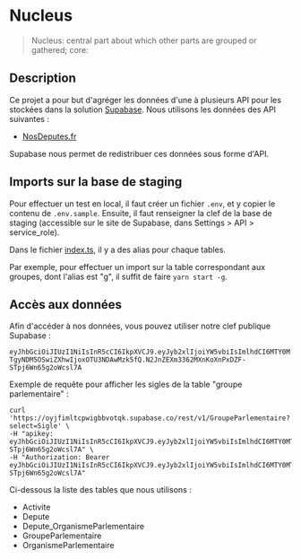 # Nucleus
> Nucleus: central part about which other parts are grouped or gathered; core:

## Description

Ce projet a pour but d'agréger les données d'une à plusieurs API pour les stockées dans la solution [Supabase](https://supabase.com/).
Nous utilisons les données des API suivantes :
- [NosDeputes.fr](https://www.nosdeputes.fr/)

Supabase nous permet de redistribuer ces données sous forme d'API.

## Imports sur la base de staging

Pour effectuer un test en local, il faut créer un fichier `.env`, et y copier le contenu de `.env.sample`. Ensuite, il faut renseigner la clef de la base de staging (accessible sur le site de Supabase, dans Settings > API > service_role).

Dans le fichier [index.ts](https://github.com/Augora/Nucleus/blob/develop/src/index.ts), il y a des alias pour chaque tables.

Par exemple, pour effectuer un import sur la table correspondant aux groupes, dont l'alias est "g", il suffit de faire `yarn start -g`.

## Accès aux données

Afin d'accéder à nos données, vous pouvez utiliser notre clef publique Supabase :

`eyJhbGciOiJIUzI1NiIsInR5cCI6IkpXVCJ9.eyJyb2xlIjoiYW5vbiIsImlhdCI6MTY0MTgyNDM5OSwiZXhwIjoxOTU3NDAwMzk5fQ.N2JnZEXm3362MXnKoXnPxDZF-STpj6Wn65g2oWcsl7A`

Exemple de requête pour afficher les sigles de la table "groupe parlementaire" : 

```
curl 'https://oyjfimltcpwigbbvotqk.supabase.co/rest/v1/GroupeParlementaire?select=Sigle' \
-H "apikey: eyJhbGciOiJIUzI1NiIsInR5cCI6IkpXVCJ9.eyJyb2xlIjoiYW5vbiIsImlhdCI6MTY0MTgyNDM5OSwiZXhwIjoxOTU3NDAwMzk5fQ.N2JnZEXm3362MXnKoXnPxDZF-STpj6Wn65g2oWcsl7A" \
-H "Authorization: Bearer eyJhbGciOiJIUzI1NiIsInR5cCI6IkpXVCJ9.eyJyb2xlIjoiYW5vbiIsImlhdCI6MTY0MTgyNDM5OSwiZXhwIjoxOTU3NDAwMzk5fQ.N2JnZEXm3362MXnKoXnPxDZF-STpj6Wn65g2oWcsl7A"
```

Ci-dessous la liste des tables que nous utilisons :
- Activite
- Depute
- Depute_OrganismeParlementaire
- GroupeParlementaire
- OrganismeParlementaire
